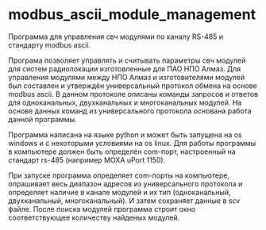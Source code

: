 # modbus_ascii_module_management
Программа для управления свч модулями по каналу RS-485 и стандарту modbus ascii.

Програма позволяет управлять и считывать параметры свч модулей для систем радиолокации изготовленные для ПАО НПО Алмаз. Для управления модулями между НПО Алмаз и изготовителями модулей был составлен и утверждён универсальный протокол обмена на основе modbus ascii. В данном протоколе описаны команды запросов и ответов для одноканальных, двухканальных и многоканальных модулей.
На основе данных команд из универсального протокола основана работа данной программы.

Программа написана на языке python и может быть запущена на os windows и с некоторыми условиями на os linux. Для работы программы в компьютере должен быть определён com-порт, настроенный на стандарт rs-485 (например MOXA uPort 1150).

При запуске программа определяет com-порты на компьютере, опрашивает весь диапазон адресов из универсального протокола и определяет наличие в канале модулей и их тип (одноканальный, двухканальный, многоканальный). И затем сохраняет данные в scv файле.
После поиска модулей программа строит окно соответствующее количеству найденых модулей.
